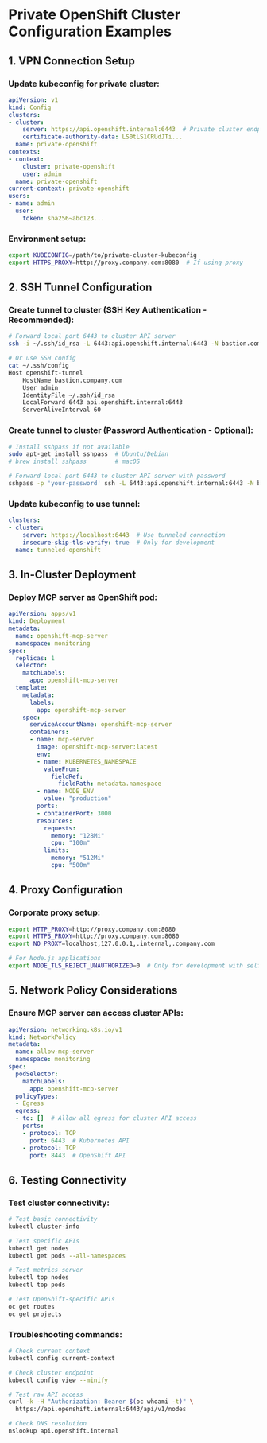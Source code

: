 # Private OpenShift Cluster Configuration Examples

## 1. VPN Connection Setup

### Update kubeconfig for private cluster:
```yaml
apiVersion: v1
kind: Config
clusters:
- cluster:
    server: https://api.openshift.internal:6443  # Private cluster endpoint
    certificate-authority-data: LS0tLS1CRUdJTi...
  name: private-openshift
contexts:
- context:
    cluster: private-openshift
    user: admin
  name: private-openshift
current-context: private-openshift
users:
- name: admin
  user:
    token: sha256~abc123...
```

### Environment setup:
```bash
export KUBECONFIG=/path/to/private-cluster-kubeconfig
export HTTPS_PROXY=http://proxy.company.com:8080  # If using proxy
```

## 2. SSH Tunnel Configuration

### Create tunnel to cluster (SSH Key Authentication - Recommended):
```bash
# Forward local port 6443 to cluster API server
ssh -i ~/.ssh/id_rsa -L 6443:api.openshift.internal:6443 -N bastion.company.com

# Or use SSH config
cat ~/.ssh/config
Host openshift-tunnel
    HostName bastion.company.com
    User admin
    IdentityFile ~/.ssh/id_rsa
    LocalForward 6443 api.openshift.internal:6443
    ServerAliveInterval 60
```

### Create tunnel to cluster (Password Authentication - Optional):
```bash
# Install sshpass if not available
sudo apt-get install sshpass  # Ubuntu/Debian
# brew install sshpass        # macOS

# Forward local port 6443 to cluster API server with password
sshpass -p 'your-password' ssh -L 6443:api.openshift.internal:6443 -N bastion.company.com
```

### Update kubeconfig to use tunnel:
```yaml
clusters:
- cluster:
    server: https://localhost:6443  # Use tunneled connection
    insecure-skip-tls-verify: true  # Only for development
  name: tunneled-openshift
```

## 3. In-Cluster Deployment

### Deploy MCP server as OpenShift pod:
```yaml
apiVersion: apps/v1
kind: Deployment
metadata:
  name: openshift-mcp-server
  namespace: monitoring
spec:
  replicas: 1
  selector:
    matchLabels:
      app: openshift-mcp-server
  template:
    metadata:
      labels:
        app: openshift-mcp-server
    spec:
      serviceAccountName: openshift-mcp-server
      containers:
      - name: mcp-server
        image: openshift-mcp-server:latest
        env:
        - name: KUBERNETES_NAMESPACE
          valueFrom:
            fieldRef:
              fieldPath: metadata.namespace
        - name: NODE_ENV
          value: "production"
        ports:
        - containerPort: 3000
        resources:
          requests:
            memory: "128Mi"
            cpu: "100m"
          limits:
            memory: "512Mi"
            cpu: "500m"
```

## 4. Proxy Configuration

### Corporate proxy setup:
```bash
export HTTP_PROXY=http://proxy.company.com:8080
export HTTPS_PROXY=http://proxy.company.com:8080
export NO_PROXY=localhost,127.0.0.1,.internal,.company.com

# For Node.js applications
export NODE_TLS_REJECT_UNAUTHORIZED=0  # Only for development with self-signed certs
```

## 5. Network Policy Considerations

### Ensure MCP server can access cluster APIs:
```yaml
apiVersion: networking.k8s.io/v1
kind: NetworkPolicy
metadata:
  name: allow-mcp-server
  namespace: monitoring
spec:
  podSelector:
    matchLabels:
      app: openshift-mcp-server
  policyTypes:
  - Egress
  egress:
  - to: []  # Allow all egress for cluster API access
    ports:
    - protocol: TCP
      port: 6443  # Kubernetes API
    - protocol: TCP
      port: 8443  # OpenShift API
```

## 6. Testing Connectivity

### Test cluster connectivity:
```bash
# Test basic connectivity
kubectl cluster-info

# Test specific APIs
kubectl get nodes
kubectl get pods --all-namespaces

# Test metrics server
kubectl top nodes
kubectl top pods

# Test OpenShift-specific APIs
oc get routes
oc get projects
```

### Troubleshooting commands:
```bash
# Check current context
kubectl config current-context

# Check cluster endpoint
kubectl config view --minify

# Test raw API access
curl -k -H "Authorization: Bearer $(oc whoami -t)" \
  https://api.openshift.internal:6443/api/v1/nodes

# Check DNS resolution
nslookup api.openshift.internal
``` 